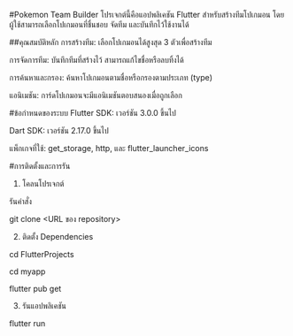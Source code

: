 #Pokemon Team Builder
โปรเจกต์นี้คือแอปพลิเคชัน Flutter สำหรับสร้างทีมโปเกมอน โดยผู้ใช้สามารถเลือกโปเกมอนที่ชื่นชอบ จัดทีม และบันทึกไว้ใช้งานได้

##คุณสมบัติหลัก
การสร้างทีม: เลือกโปเกมอนได้สูงสุด 3 ตัวเพื่อสร้างทีม

การจัดการทีม: บันทึกทีมที่สร้างไว้ สามารถแก้ไขชื่อหรือลบทิ้งได้

การค้นหาและกรอง: ค้นหาโปเกมอนตามชื่อหรือกรองตามประเภท (type)

แอนิเมชัน: การ์ดโปเกมอนจะมีแอนิเมชันตอบสนองเมื่อถูกเลือก

#ข้อกำหนดของระบบ
Flutter SDK: เวอร์ชัน 3.0.0 ขึ้นไป

Dart SDK: เวอร์ชัน 2.17.0 ขึ้นไป

แพ็กเกจที่ใช้: get_storage, http, และ flutter_launcher_icons

#การติดตั้งและการรัน

1. โคลนโปรเจกต์

รันคำสั่ง 

git clone <URL ของ repository>

2. ติดตั้ง Dependencies

cd FlutterProjects

cd myapp

flutter pub get

3. รันแอปพลิเคชัน

flutter run


